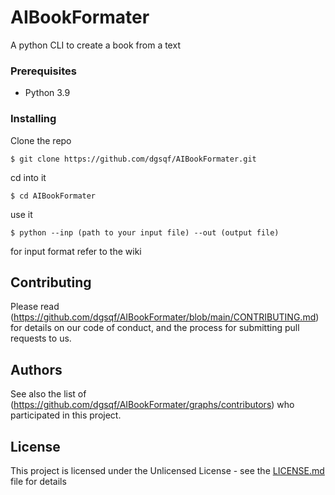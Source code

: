 # AIBookFormater

A python CLI to create a book from a text


### Prerequisites



- Python 3.9



### Installing



Clone the repo

```
$ git clone https://github.com/dgsqf/AIBookFormater.git
```

cd into it

```
$ cd AIBookFormater
```

use it

```
$ python --inp (path to your input file) --out (output file)
```



for input format refer to the wiki







## Contributing

Please read (https://github.com/dgsqf/AIBookFormater/blob/main/CONTRIBUTING.md) for details on our code of conduct, and the process for submitting pull requests to us.



## Authors



See also the list of (https://github.com/dgsqf/AIBookFormater/graphs/contributors) who participated in this project.

## License

This project is licensed under the Unlicensed License - see the [LICENSE.md](LICENSE.md) file for details


